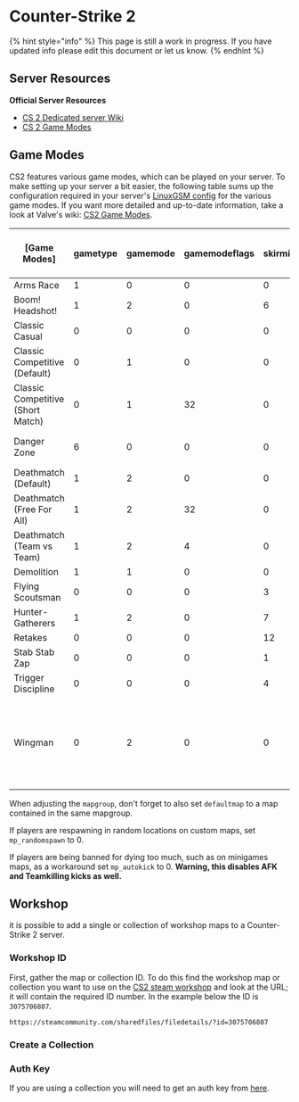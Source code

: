 # Counter-Strike 2

{% hint style="info" %}
This page is still a work in progress. If you have updated info please edit this document or let us know.
{% endhint %}

## **Server Resources**

**Official Server Resources**

* [CS 2 Dedicated server Wiki](https://developer.valvesoftware.com/wiki/Counter-Strike\_2/Dedicated\_Servers)
* [CS 2 Game Modes](https://developer.valvesoftware.com/wiki/CS:GO\_Game\_Modes)

## **Game Modes**

CS2 features various game modes, which can be played on your server. To make setting up your server a bit easier, the following table sums up the configuration required in your server's [LinuxGSM config](../configuration/linuxgsm-config.md) for the various game modes. If you want more detailed and up-to-date information, take a look at Valve's wiki: [CS2 Game Modes](https://developer.valvesoftware.com/wiki/CS:GO\_Game\_Modes).&#x20;

| \[Game Modes]                     | gametype | gamemode | gamemodeflags | skirmishid | mapgroup (you can mix these across all Game Modes except Danger Zone, but use only one)                                                                             |
| --------------------------------- | -------- | -------- | ------------- | ---------- | ------------------------------------------------------------------------------------------------------------------------------------------------------------------- |
| Arms Race                         | 1        | 0        | 0             | 0          | mg\_armsrace                                                                                                                                                        |
| Boom! Headshot!                   | 1        | 2        | 0             | 6          | mg\_skirmish\_headshots                                                                                                                                             |
| Classic Casual                    | 0        | 0        | 0             | 0          | mg\_casualsigma, mg\_casualdelta                                                                                                                                    |
| Classic Competitive (Default)     | 0        | 1        | 0             | 0          | mg\_active, mg\_reserves, mg\_hostage, mg\_de\_dust2, ...                                                                                                           |
| Classic Competitive (Short Match) | 0        | 1        | 32            | 0          | mg\_active, mg\_reserves, mg\_hostage, mg\_de\_dust2, ...                                                                                                           |
| Danger Zone                       | 6        | 0        | 0             | 0          | mg\_dz\_blacksite (map: dz\_blacksite), mg\_dz\_sirocco (map: dz\_sirocco)                                                                                          |
| Deathmatch (Default)              | 1        | 2        | 0             | 0          | mg\_deathmatch                                                                                                                                                      |
| Deathmatch (Free For All)         | 1        | 2        | 32            | 0          | mg\_deathmatch                                                                                                                                                      |
| Deathmatch (Team vs Team)         | 1        | 2        | 4             | 0          | mg\_deathmatch                                                                                                                                                      |
| Demolition                        | 1        | 1        | 0             | 0          | mg\_demolition                                                                                                                                                      |
| Flying Scoutsman                  | 0        | 0        | 0             | 3          | mg\_skirmish\_flyingscoutsman                                                                                                                                       |
| Hunter-Gatherers                  | 1        | 2        | 0             | 7          | mg\_skirmish\_huntergatherers                                                                                                                                       |
| Retakes                           | 0        | 0        | 0             | 12         | mg\_skirmish\_retakes                                                                                                                                               |
| Stab Stab Zap                     | 0        | 0        | 0             | 1          | mg\_skirmish\_stabstabzap                                                                                                                                           |
| Trigger Discipline                | 0        | 0        | 0             | 4          | mg\_skirmish\_triggerdiscipline                                                                                                                                     |
| Wingman                           | 0        | 2        | 0             | 0          | mg\_de\_prime, mg\_de\_blagai, mg\_de\_vertigo, mg\_de\_inferno, mg\_de\_overpass, mg\_de\_cbble, mg\_de\_train, mg\_de\_shortnuke, mg\_de\_shortdust, mg\_de\_lake |

When adjusting the `mapgroup`, don't forget to also set `defaultmap` to a map contained in the same mapgroup.

If players are respawning in random locations on custom maps, set `mp_randomspawn` to 0.

If players are being banned for dying too much, such as on minigames maps, as a workaround set `mp_autokick` to 0. **Warning, this disables AFK and Teamkilling kicks as well.**

## Workshop

it is possible to add a single or collection of workshop maps to a Counter-Strike 2 server.

### Workshop ID

First, gather the map or collection ID. To do this find the workshop map or collection you want to use on the [CS2 steam workshop](https://steamcommunity.com/app/730/workshop/) and look at the URL; it will contain the required ID number. In the example below the ID is `3075706807`.

```
https://steamcommunity.com/sharedfiles/filedetails/?id=3075706807
```

### Create a Collection



### Auth Key

If you are using a collection you will need to get an auth key from [here](https://steamcommunity.com/dev/apikey).
